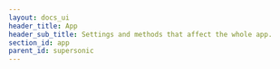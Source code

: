 ```yaml
---
layout: docs_ui
header_title: App
header_sub_title: Settings and methods that affect the whole app.
section_id: app
parent_id: supersonic
---
```

